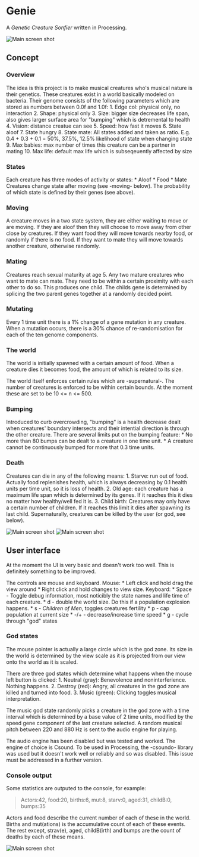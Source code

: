 Genie
=====
A _Genetic Creature Sonfier_ written in Processing.

![Main screen shot](/screenshots/genie-scrshot-1)

Concept
-------

### Overview
The idea is this project is to make musical creatures who's musical nature is their genetics. These creatures exist in a world basically modeled on bacteria. Their genome consists of the following parameters which are stored as numbers between 0.0f and 1.0f:
	1. Edge col: physical only, no interaction
	2. Shape: physical only
	3. Size: bigger size decreases life span, also gives larger surface area for "bumping" which is detremental to health
	4. Vision: distance creatue can see
	5. Speed: how fast it moves
	6. State aloof
	7. State hungry
	8. State mate: All states added and taken as ratio. E.g. 0.4 + 0.3 + 0.1 = 50%, 37.5%, 12.5% likelihood of state when changing state
	9. Max babies: max number of times this creature can be a partner in mating
	10. Max life: default max life which is subseqeuently affected by size

### States
Each creature has three modes of activity or states:
	* Aloof
	* Food
	* Mate
Creatures change state after moving (see -moving- below). The probability of which state is defined by their genes (see above).

### Moving
A creature moves in a two state system, they are either waiting to move or are moving. If they are aloof then they will choose to move away from other close by creatures. If they want food they will move towards nearby food, or randomly if there is no food. If they want to mate they will move towards another creature, otherwise randomly.

### Mating
Creatures reach sexual maturity at age 5. Any two mature creatures who want to mate can mate. They need to be within a certain proximity with each other to do so. This produces one child. The childs gene is determined by splicing the two parent genes together at a randomly decided point.

### Mutating
Every 1 time unit there is a 1% change of a gene mutation in any creature. When a mutation occurs, there is a 30% chance of re-randomisation for each of the ten genome components.

### The world
The world is initially spawned with a certain amount of food. When a creature dies it becomes food, the amount of which is related to its size. 

The world itself enforces certain rules which are -supernatural-. The number of creatures is enforced to be within certain bounds. At the moment these are set to be 10 <= n <= 500.

### Bumping
Introduced to curb overcrowding, "bumping" is a health decrease dealt when creatures' boundary intersects and their intential direction is through the other creature. There are several limits put on the bumping feature:
	* No more than 80 bumps can be dealt to a creature in one time unit.
	* A creature cannot be continuously bumped for more that 0.3 time units.

### Death
Creatures can die in any of the following means:
	1. Starve: run out of food. Actually food replenishes health, which is always decreasing by 0.1 health units per time unit, so it is loss of health.
	2. Old age: each creature has a maximum life span which is determined by its genes. If it reaches this it dies no matter how healthy/well fed it is.
	3. Child birth: Creatures may only have a certain number of children. If it reaches this limit it dies after spawning its last child.
Supernaturally, creatures can be killed by the user (or god, see below).

![Main screen shot](/screenshots/genie-scrshot-2)
![Main screen shot](/screenshots/genie-scrshot-3)

User interface
-----------------
At the moment the UI is very basic and doesn't work too well. This is definitely something to be improved.

The controls are mouse and keyboard.
Mouse:
	* Left click and hold drag the view around
	* Right click and hold changes to view size.
Keyboard:
	* Space - Toggle debug information, most noticibly the state names and life time of each creature.
	* d - double the world size. Do this if a population explosion happens.
	* s - _Children of Men_, toggles creatures fertility
	* p - cap population at current size
	* -/+ - decrease/increase time speed
	* g - cycle through "god" states

### God states
The mouse pointer is actually a large circle which is the god zone. Its size in the world is determined by the view scale as it is projected from our view onto the world as it is scaled.

There are three god states which determine what happens when the mouse left button is clicked:
	1. Neutral (gray): Benevolence and noninterferience. Nothing happens.
	2. Destroy (red): Angry, all creatures in the god zone are killed and turned into food.
	3. Music (green): Clicking toggles musical interpretation.

The music god state randomly picks a creature in the god zone with a time interval which is determined by a base value of 2 time units, modified by the speed gene component of the last creature selected. A random musical pitch between 220 and 880 Hz is sent to the audio engine for playing.

The audio engine has been disabled but was tested and worked. The engine of choice is Csound. To be used in Processing, the -csoundo- library was used but it doesn't work well or reliably and so was disabled. This issue must be addressed in a further version.

### Console output
Some statistics are outputed to the console, for example:
> Actors:42, food:20, births:6, mut:8, starv:0, aged:31, childB:0, bumps:35

Actors and food describe the current number of each of these in the world. Births and mut(ations) is the accumulative count of each of these events. The rest except, strav(e), aged, childB(irth) and bumps are the count of deaths by each of these means.

![Main screen shot](/screenshots/genie-scrshot-4)